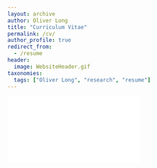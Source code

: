 ```yaml
---
layout: archive
author: Oliver Long
title: "Curriculum Vitae"
permalink: /cv/
author_profile: true
redirect_from:
  - /resume
header:
  image: WebsiteHeader.gif
taxonomies:
  tags: ["Oliver Long", "research", "resume"]
---
```


<embed src="/assets/CV.pdf" type="application/pdf"> 